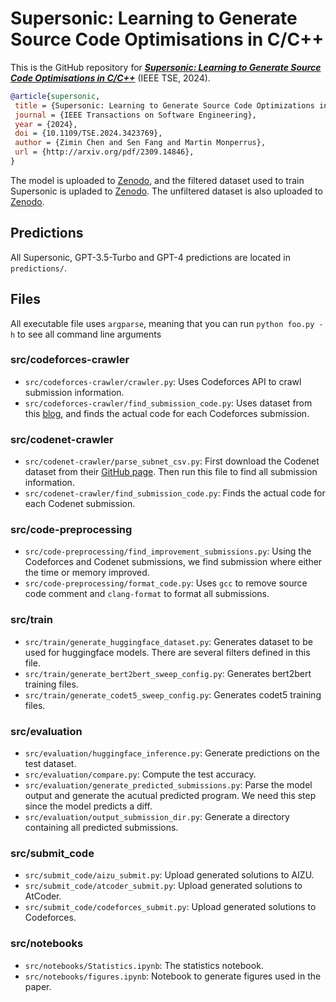 # Supersonic: Learning to Generate Source Code Optimisations in C/C++

This is the GitHub repository for [***Supersonic: Learning to Generate Source Code Optimisations in C/C++***](https://arxiv.org/abs/2309.14846) (IEEE TSE, 2024).

```bibtex
@article{supersonic,
 title = {Supersonic: Learning to Generate Source Code Optimizations in C/C++},
 journal = {IEEE Transactions on Software Engineering},
 year = {2024},
 doi = {10.1109/TSE.2024.3423769},
 author = {Zimin Chen and Sen Fang and Martin Monperrus},
 url = {http://arxiv.org/pdf/2309.14846},
}
```

The model is uploaded to [Zenodo](https://zenodo.org/records/10889066), and the filtered dataset used to train Supersonic is upladed to [Zenodo](https://zenodo.org/record/8386875). The unfiltered dataset is also uploaded to [Zenodo](https://zenodo.org/record/8388731). 

## Predictions

All Supersonic, GPT-3.5-Turbo and GPT-4 predictions are located in `predictions/`.

## Files

All executable file uses `argparse`, meaning that you can run `python foo.py -h` to see all command line arguments

### src/codeforces-crawler

* `src/codeforces-crawler/crawler.py`: Uses Codeforces API to crawl submission information.
* `src/codeforces-crawler/find_submission_code.py`: Uses dataset from this [blog](https://codeforces.com/blog/entry/94755), and finds the actual code for each Codeforces submission.

### src/codenet-crawler

* `src/codenet-crawler/parse_subnet_csv.py`: First download the Codenet dataset from their [GitHub page](https://github.com/IBM/Project_CodeNet#download-the-dataset). Then run this file to find all submission information.
* `src/codenet-crawler/find_submission_code.py`: Finds the actual code for each Codenet submission.

### src/code-preprocessing

* `src/code-preprocessing/find_improvement_submissions.py`: Using the Codeforces and Codenet submissions, we find submission where either the time or memory improved.
* `src/code-preprocessing/format_code.py`: Uses `gcc` to remove source code comment and `clang-format` to format all submissions.

### src/train

* `src/train/generate_huggingface_dataset.py`: Generates dataset to be used for huggingface models. There are several filters defined in this file.
* `src/train/generate_bert2bert_sweep_config.py`: Generates bert2bert training files.
* `src/train/generate_codet5_sweep_config.py`: Generates codet5 training files.

### src/evaluation

* `src/evaluation/huggingface_inference.py`: Generate predictions on the test dataset.
* `src/evaluation/compare.py`: Compute the test accuracy.
* `src/evaluation/generate_predicted_submissions.py`: Parse the model output and generate the acutual predicted program. We need this step since the model predicts a diff.
* `src/evaluation/output_submission_dir.py`: Generate a directory containing all predicted submissions.

### src/submit_code

* `src/submit_code/aizu_submit.py`: Upload generated solutions to AIZU.
* `src/submit_code/atcoder_submit.py`:  Upload generated solutions to AtCoder.
* `src/submit_code/codeforces_submit.py`: Upload generated solutions to Codeforces.

### src/notebooks

* `src/notebooks/Statistics.ipynb`: The statistics notebook.
* `src/notebooks/figures.ipynb`: Notebook to generate figures used in the paper.
